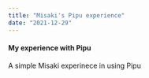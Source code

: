 ```yaml
---
title: "Misaki's Pipu experience"
date: "2021-12-29"
---
```


#### My experience with Pipu

A simple Misaki experinece in using Pipu
